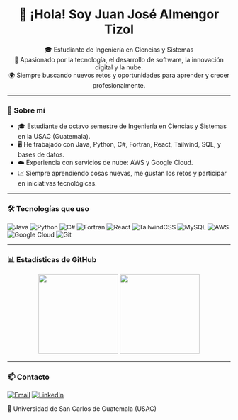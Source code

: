 <h1 align="center">👋 ¡Hola! Soy Juan José Almengor Tizol</h1>
<p align="center">
🎓 Estudiante de Ingeniería en Ciencias y Sistemas <br>
🚀 Apasionado por la tecnología, el desarrollo de software, la innovación digital y la nube. <br>
🌍 Siempre buscando nuevos retos y oportunidades para aprender y crecer profesionalmente.
</p>

---

### 🧠 Sobre mí
- 🎓 Estudiante de octavo semestre de Ingeniería en Ciencias y Sistemas en la USAC (Guatemala).
- 🖥️ He trabajado con Java, Python, C#, Fortran, React, Tailwind, SQL, y bases de datos.
- ☁️ Experiencia con servicios de nube: AWS y Google Cloud.
- 📈 Siempre aprendiendo cosas nuevas, me gustan los retos y participar en iniciativas tecnológicas.

---

### 🛠️ Tecnologías que uso
![Java](https://img.shields.io/badge/Java-ED8B00?style=for-the-badge&logo=java&logoColor=white)
![Python](https://img.shields.io/badge/Python-3776AB?style=for-the-badge&logo=python&logoColor=white)
![C#](https://img.shields.io/badge/C%23-68217A?style=for-the-badge&logo=c-sharp&logoColor=white)
![Fortran](https://img.shields.io/badge/Fortran-734F96?style=for-the-badge&logo=fortran&logoColor=white)
![React](https://img.shields.io/badge/React-20232A?style=for-the-badge&logo=react&logoColor=61DAFB)
![TailwindCSS](https://img.shields.io/badge/Tailwind_CSS-38B2AC?style=for-the-badge&logo=tailwind-css&logoColor=white)
![MySQL](https://img.shields.io/badge/MySQL-005C84?style=for-the-badge&logo=mysql&logoColor=white)
![AWS](https://img.shields.io/badge/AWS-232F3E?style=for-the-badge&logo=amazon-aws&logoColor=white)
![Google Cloud](https://img.shields.io/badge/Google_Cloud-4285F4?style=for-the-badge&logo=google-cloud&logoColor=white)
![Git](https://img.shields.io/badge/Git-F05032?style=for-the-badge&logo=git&logoColor=white)

---

### 📊 Estadísticas de GitHub

<div align="center">
  <img height="180em" src="https://github-readme-stats.vercel.app/api?username=Juanjo264&show_icons=true&theme=default&include_all_commits=true&count_private=true"/>
  <img height="180em" src="https://github-readme-stats.vercel.app/api/top-langs/?username=Juanjo264&layout=compact&langs_count=7&theme=default"/>
</div>


---

### 📫 Contacto
[![Email](https://img.shields.io/badge/Email-D14836?style=for-the-badge&logo=gmail&logoColor=white)](mailto:juanjoalmengor100@gmail.com)
[![LinkedIn](https://img.shields.io/badge/LinkedIn-blue?style=for-the-badge&logo=linkedin&logoColor=white)](https://www.linkedin.com/in/juanjo-almengor-4241a7318/)

🏫 Universidad de San Carlos de Guatemala (USAC)
